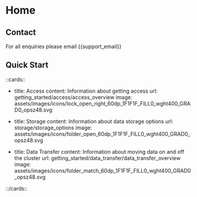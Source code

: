 # Home

## Contact

For all enquiries please email {{support_email}}


## Quick Start


::cards::

- title: Access
  content: Information about getting access
  url: getting_started/access/access_overview
  image: assets/images/icons/lock_open_right_60dp_1F1F1F_FILL0_wght400_GRAD0_opsz48.svg

- title: Storage
  content: Information about data storage options
  url: storage/storage_options
  image: assets/images/icons/folder_open_60dp_1F1F1F_FILL0_wght400_GRAD0_opsz48.svg

- title: Data Transfer
  content: Information about moving data on and off the cluster
  url: getting_started/data_transfer/data_transfer_overview
  image: assets/images/icons/folder_match_60dp_1F1F1F_FILL0_wght400_GRAD0_opsz48.svg

::/cards::



